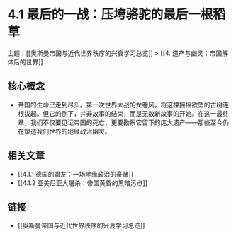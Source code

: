 # 4.1 最后的一战：压垮骆驼的最后一根稻草

主题：[[奥斯曼帝国与近代世界秩序的兴衰学习总览]] > [[4. 遗产与幽灵：帝国解体后的世界]]

## 核心概念

- 帝国的生命已走到尽头。第一次世界大战的龙卷风，将这棵摇摇欲坠的古树连根拔起。但它的倒下，并非故事的结束，而是无数新故事的开始。在这一最终章，我们不仅要见证帝国的死亡，更要勘察它留下的庞大遗产——那些至今仍在塑造我们世界的地缘政治幽灵。

## 相关文章

- [[4.1.1 德国的盟友：一场地缘政治的豪赌]]
- [[4.1.2 亚美尼亚大屠杀：帝国黄昏的黑暗污点]]

## 链接

- [[奥斯曼帝国与近代世界秩序的兴衰学习总览]]
